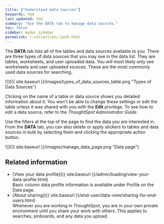 ```yaml
---
title: ["Understand data sources"]
keywords: tbd
last_updated: tbd
summary: "Use the DATA tab to manage data sources."
toc: false
sidebar: mydoc_sidebar
permalink: /:collection/:path.html
---
```

The **DATA** tab lists all of the tables and data sources available to you. There are three types of data sources that you may see in the data list. They are tables, worksheets, and user uploaded data. You will most likely only see worksheets and user uploaded sources. These are the most commonly used data sources for searching.

![]({{ site.baseurl }}/images/types_of_data_sources_table.png "Types of Data Sources")

Clicking on the name of a table or data source shows you detailed information about it. You won't be able to change these settings or edit the table unless it was shared with you with the **Edit** privilege. To see how to edit a data source, refer to the _ThoughtSpot Administrator Guide_.


Use the filters at the top of the page to find the data you are interested in. From the **DATA** tab, you can also delete or apply stickers to tables and data sources in bulk by selecting them and clicking the appropriate action button.

![]({{ site.baseurl }}/images/manage_data_page.png "Data page")


## Related information

-   [View your data profile]({{ site.baseurl }}/admin/loading/view-your-data-profile.html)  
Basic column data profile information is available under Profile on the Data page.
-   [About sharing]({{ site.baseurl }}/end-user/data-view/sharing-for-end-users.html)  
Whenever you are working in ThoughtSpot, you are in your own private environment until you share your work with others. This applies to searches, pinboards, and any data you upload.
